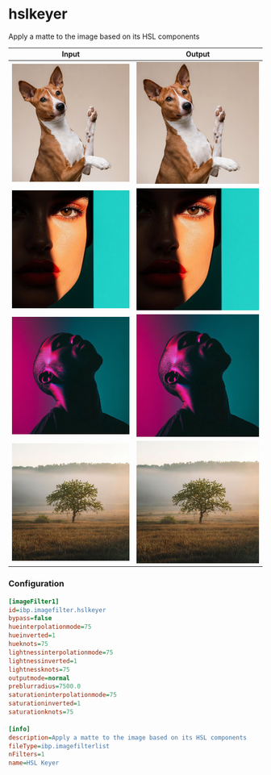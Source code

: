 # hslkeyer

Apply a matte to the image based on its HSL components

| Input | Output |
|--------|--------|
| ![dog](../assets/img_in/dog.jpg) | ![dog_hslkeyer](../assets/img_out/dog_hslkeyer.jpg) |
| ![female](../assets/img_in/female.jpg) | ![female_hslkeyer](../assets/img_out/female_hslkeyer.jpg) |
| ![male](../assets/img_in/male.jpg) | ![male_hslkeyer](../assets/img_out/male_hslkeyer.jpg) |
| ![tree](../assets/img_in/tree.jpg) | ![tree_hslkeyer](../assets/img_out/tree_hslkeyer.jpg) |

### Configuration

```ini
[imageFilter1]
id=ibp.imagefilter.hslkeyer
bypass=false
hueinterpolationmode=75
hueinverted=1
hueknots=75
lightnessinterpolationmode=75
lightnessinverted=1
lightnessknots=75
outputmode=normal
preblurradius=7500.0
saturationinterpolationmode=75
saturationinverted=1
saturationknots=75

[info]
description=Apply a matte to the image based on its HSL components
fileType=ibp.imagefilterlist
nFilters=1
name=HSL Keyer


```

